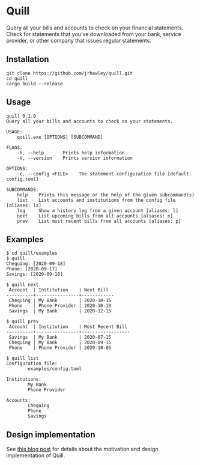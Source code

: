 # Quill

Query all your bills and accounts to check on your financial statements.
Check for statements that you've downloaded from your bank, service provider, or other company that issues regular statements.

## Installation

```shell
git clone https://github.com/jrhawley/quill.git
cd quill
cargo build --release
```

## Usage

```shell
quill 0.1.9
Query all your bills and accounts to check on your statements.

USAGE:
    quill.exe [OPTIONS] [SUBCOMMAND]

FLAGS:
    -h, --help       Prints help information
    -V, --version    Prints version information

OPTIONS:
    -c, --config <FILE>    The statement configuration file [default: config.toml]

SUBCOMMANDS:
    help    Prints this message or the help of the given subcommand(s)
    list    List accounts and institutions from the config file [aliases: ls]
    log     Show a history log from a given account [aliases: l]
    next    List upcoming bills from all accounts [aliases: n]
    prev    List most recent bills from all accounts [aliases: p]
```

## Examples

```shell
$ cd quill/examples
$ quill
Chequing: [2020-09-18]
Phone: [2020-09-17]
Savings: [2020-09-18]

$ quill next
 Account  | Institution    | Next Bill
----------+----------------+------------
 Chequing | My Bank        | 2020-10-15
 Phone    | Phone Provider | 2020-10-19
 Savings  | My Bank        | 2020-12-15

$ quill prev
 Account  | Institution    | Most Recent Bill
----------+----------------+------------------
 Savings  | My Bank        | 2020-07-15
 Chequing | My Bank        | 2020-09-15
 Phone    | Phone Provider | 2020-10-05

$ quill list
Configuration file:
        examples/config.toml

Institutions:
        My Bank
        Phone Provider

Accounts:
        Chequing
        Phone
        Savings
```

## Design implementation

See [this blog post](https://jrhawley.github.io/2020/09/19/financial-statements-quill) for details about the motivation and design implementation of Quill.
